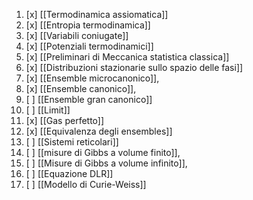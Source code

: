 1. [x] [[Termodinamica assiomatica]] 
2. [x] [[Entropia termodinamica]] 
3. [x] [[Variabili coniugate]]
4. [x] [[Potenziali termodinamici]]
5. [x] [[Preliminari di Meccanica statistica classica]]
6. [x] [[Distribuzioni stazionarie sullo spazio delle fasi]]
7. [x] [[Ensemble microcanonico]], 
8. [x] [[Ensemble canonico]], 
9. [ ] [[Ensemble gran canonico]]
10. [ ]  [[Limit]]
11. [x] [[Gas perfetto]]
12. [x] [[Equivalenza degli ensembles]]
14. [ ] [[Sistemi reticolari]]
15. [ ] [[misure di Gibbs a volume finito]], 
16. [ ] [[Misure di Gibbs a volume infinito]], 
17. [ ] [[Equazione DLR]]
18. [ ] [[Modello di Curie-Weiss]]
